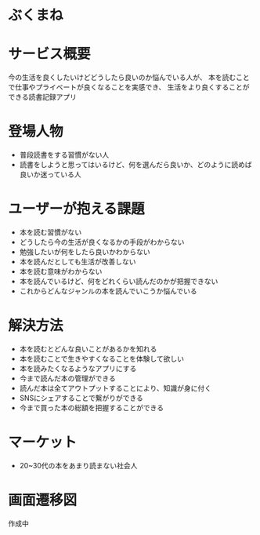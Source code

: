 # ぶくまね

# サービス概要

今の生活を良くしたいけどどうしたら良いのか悩んでいる人が、
本を読むことで仕事やプライベートが良くなることを実感でき、
生活をより良くすることができる読書記録アプリ

# 登場人物
- 普段読書をする習慣がない人
- 読書をしようと思ってはいるけど、何を選んだら良いか、どのように読めば良いか迷っている人

# ユーザーが抱える課題
- 本を読む習慣がない
- どうしたら今の生活が良くなるかの手段がわからない
- 勉強したいが何をしたら良いかわからない
- 本を読んだとしても生活が改善しない
- 本を読む意味がわからない
- 本を読んでいるけど、何をどれくらい読んだのかが把握できない
- これからどんなジャンルの本を読んでいこうか悩んでいる

# 解決方法
- 本を読むとどんな良いことがあるかを知れる
- 本を読むことで生きやすくなることを体験して欲しい
- 本を読みたくなるようなアプリにする
- 今まで読んだ本の管理ができる
- 読んだ本は全てアウトプットすることにより、知識が身に付く
- SNSにシェアすることで繋がりができる
- 今まで買った本の総額を把握することができる

# マーケット
- 20~30代の本をあまり読まない社会人

# 画面遷移図
作成中
